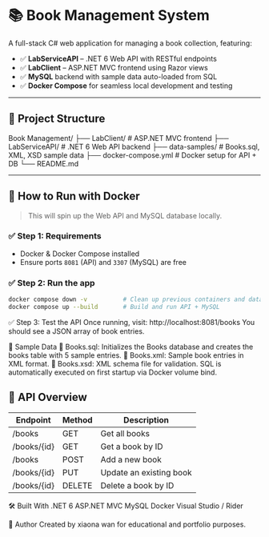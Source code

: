 # 📚 Book Management System

A full-stack C# web application for managing a book collection, featuring:

- ✅ **LabServiceAPI** – .NET 6 Web API with RESTful endpoints
- ✅ **LabClient** – ASP.NET MVC frontend using Razor views
- ✅ **MySQL** backend with sample data auto-loaded from SQL
- ✅ **Docker Compose** for seamless local development and testing

---

## 🔧 Project Structure
Book Management/
├── LabClient/             # ASP.NET MVC frontend
├── LabServiceAPI/         # .NET 6 Web API backend
├── data-samples/          # Books.sql, XML, XSD sample data
├── docker-compose.yml     # Docker setup for API + DB
└── README.md

---

## 🚀 How to Run with Docker

> This will spin up the Web API and MySQL database locally.

### ✅ Step 1: Requirements

- Docker & Docker Compose installed
- Ensure ports `8081` (API) and `3307` (MySQL) are free

### ✅ Step 2: Run the app

```bash
docker compose down -v          # Clean up previous containers and data
docker compose up --build       # Build and run API + MySQL
```
✅ Step 3: Test the API
Once running, visit:
http://localhost:8081/books
You should see a JSON array of book entries.

 📂 Sample Data
📄 Books.sql: Initializes the Books database and creates the books table with 5 sample entries.
📄 Books.xml: Sample book entries in XML format.
📄 Books.xsd: XML schema file for validation.
SQL is automatically executed on first startup via Docker volume bind.

## 🔧 API Overview

| Endpoint        | Method | Description           |
|-----------------|--------|-----------------------|
| /books          | GET    | Get all books         |
| /books/{id}     | GET    | Get a book by ID      |
| /books          | POST   | Add a new book        |
| /books/{id}     | PUT    | Update an existing book |
| /books/{id}     | DELETE | Delete a book by ID   |


🛠 Built With
.NET 6
ASP.NET MVC
MySQL
Docker
Visual Studio / Rider


📜 Author
Created by xiaona wan for educational and portfolio purposes.
